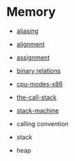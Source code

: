 # Memory


- [aliasing](aliasing.md)
- [alignment](alignment.md)
- [assignment](assignment.md)
- [binary relations](binary-relations.md)


- [cpu-modes-x86](cpu-modes-x86.md)
- [the-call-stack](the-call-stack.md)
- [stack-machine](stack-machine.md)

- calling convention
- stack
- heap


